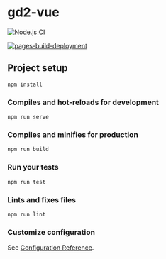 # gd2-vue

[![Node.js CI](https://github.com/hubertstrk/gd2-vue/actions/workflows/node.js.yml/badge.svg)](https://github.com/hubertstrk/gd2-vue/actions/workflows/node.js.yml)

[![pages-build-deployment](https://github.com/hubertstrk/gd2-vue/actions/workflows/pages/pages-build-deployment/badge.svg?branch=master)](https://github.com/hubertstrk/gd2-vue/actions/workflows/pages/pages-build-deployment)

## Project setup
```
npm install
```

### Compiles and hot-reloads for development
```
npm run serve
```

### Compiles and minifies for production
```
npm run build
```

### Run your tests
```
npm run test
```

### Lints and fixes files
```
npm run lint
```

### Customize configuration
See [Configuration Reference](https://cli.vuejs.org/config/).
